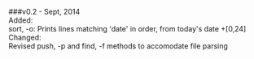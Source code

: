 ###v0.2 - Sept, 2014  
Added:  
 sort, -o: Prints lines matching 'date' in order, from today's date +[0,24]  
Changed:  
 Revised push, -p and find, -f methods to accomodate file parsing  
